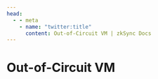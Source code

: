 ```yaml
---
head:
  - - meta
    - name: "twitter:title"
      content: Out-of-Circuit VM | zkSync Docs
---
```


# Out-of-Circuit VM
